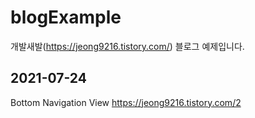 # blogExample
개발새발(https://jeong9216.tistory.com/) 블로그 예제입니다. 


## 2021-07-24
Bottom Navigation View
https://jeong9216.tistory.com/2